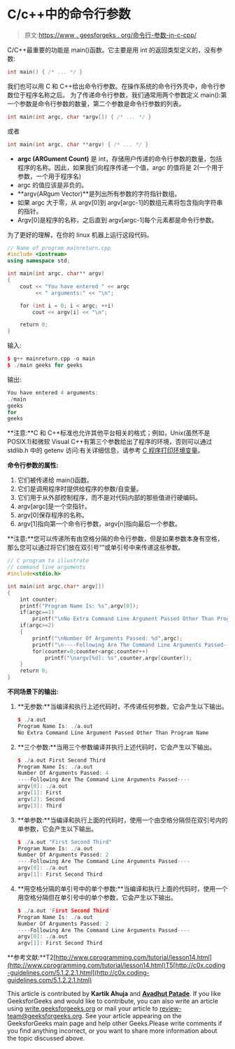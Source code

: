 # C/c++中的命令行参数

> 原文:[https://www . geesforgeks . org/命令行-参数-in-c-cpp/](https://www.geeksforgeeks.org/command-line-arguments-in-c-cpp/)

C/C++最重要的功能是 main()函数。它主要是用 int 的返回类型定义的，没有参数:

```cpp
int main() { /* ... */ } 

```

我们也可以用 C 和 C++给出命令行参数。在操作系统的命令行外壳中，命令行参数位于程序名称之后。
为了传递命令行参数，我们通常用两个参数定义 main():第一个参数是命令行参数的数量，第二个参数是命令行参数的列表。

```cpp
int main(int argc, char *argv[]) { /* ... */ }

```

或者

```cpp
int main(int argc, char **argv) { /* ... */ }

```

*   **argc (ARGument Count)** 是 int，存储用户传递的命令行参数的数量，包括程序的名称。因此，如果我们向程序传递一个值，argc 的值将是 2(一个用于参数，一个用于程序名)
*   argc 的值应该是非负的。
*   **argv(ARgum Vector)**是列出所有参数的字符指针数组。
*   如果 argc 大于零，从 argv[0]到 argv[argc-1]的数组元素将包含指向字符串的指针。
*   Argv[0]是程序的名称，之后直到 argv[argc-1]每个元素都是命令行参数。

为了更好的理解，在你的 linux 机器上运行这段代码。

```cpp
// Name of program mainreturn.cpp
#include <iostream>
using namespace std;

int main(int argc, char** argv)
{
    cout << "You have entered " << argc
         << " arguments:" << "\n";

    for (int i = 0; i < argc; ++i)
        cout << argv[i] << "\n";

    return 0;
}
```

输入:

```cpp
$ g++ mainreturn.cpp -o main 
$ ./main geeks for geeks

```

输出:

```cpp
You have entered 4 arguments:
./main
geeks
for
geeks

```

**注意:**C 和 C++标准也允许其他平台相关的格式；例如，Unix(虽然不是 POSIX.1)和微软 Visual C++有第三个参数给出了程序的环境，否则可以通过 stdlib.h 中的 getenv 访问:有关详细信息，请参考 [C 程序打印环境变量](https://www.geeksforgeeks.org/c-program-print-environment-variables/)。

**命令行参数的属性:**

1.  它们被传递给 main()函数。
2.  它们是调用程序时提供给程序的参数/自变量。
3.  它们用于从外部控制程序，而不是对代码内部的那些值进行硬编码。
4.  argv[argc]是一个空指针。
5.  argv[0]保存程序的名称。
6.  argv[1]指向第一个命令行参数，argv[n]指向最后一个参数。

**注意:**您可以传递所有由空格分隔的命令行参数，但是如果参数本身有空格，那么您可以通过将它们放在双引号“”或单引号中来传递这些参数。

```cpp
// C program to illustrate
// command line arguments
#include<stdio.h>

int main(int argc,char* argv[])
{
    int counter;
    printf("Program Name Is: %s",argv[0]);
    if(argc==1)
        printf("\nNo Extra Command Line Argument Passed Other Than Program Name");
    if(argc>=2)
    {
        printf("\nNumber Of Arguments Passed: %d",argc);
        printf("\n----Following Are The Command Line Arguments Passed----");
        for(counter=0;counter<argc;counter++)
            printf("\nargv[%d]: %s",counter,argv[counter]);
    }
    return 0;
}
```

**不同场景下的输出:**

1.  **无参数:**当编译和执行上述代码时，不传递任何参数，它会产生以下输出。

    ```cpp
    $ ./a.out
    Program Name Is: ./a.out
    No Extra Command Line Argument Passed Other Than Program Name

    ```

2.  **三个参数:**当用三个参数编译并执行上述代码时，它会产生以下输出。

    ```cpp
    $ ./a.out First Second Third
    Program Name Is: ./a.out
    Number Of Arguments Passed: 4
    ----Following Are The Command Line Arguments Passed----
    argv[0]: ./a.out
    argv[1]: First
    argv[2]: Second
    argv[3]: Third

    ```

3.  **单参数:**当编译和执行上面的代码时，使用一个由空格分隔但在双引号内的单参数，它会产生以下输出。

    ```cpp
    $ ./a.out "First Second Third"
    Program Name Is: ./a.out
    Number Of Arguments Passed: 2
    ----Following Are The Command Line Arguments Passed----
    argv[0]: ./a.out
    argv[1]: First Second Third

    ```

4.  **用空格分隔的单引号中的单个参数:**当编译和执行上面的代码时，使用一个用空格分隔但在单引号中的单个参数，它会产生以下输出。

    ```cpp
    $ ./a.out 'First Second Third'
    Program Name Is: ./a.out
    Number Of Arguments Passed: 2
    ----Following Are The Command Line Arguments Passed----
    argv[0]: ./a.out
    argv[1]: First Second Third

    ```

**参考文献:**T2[http://www.cprogramming.com/tutorial/lesson14.html](http://www.cprogramming.com/tutorial/lesson14.html)T5[http://c0x.coding-guidelines.com/5.1.2.2.1.html](http://c0x.coding-guidelines.com/5.1.2.2.1.html)

This article is contributed by **Kartik Ahuja** and **[Avadhut Patade](https://in.linkedin.com/in/avadhut-patade-4b5a5069)**. If you like GeeksforGeeks and would like to contribute, you can also write an article using [write.geeksforgeeks.org](https://write.geeksforgeeks.org) or mail your article to review-team@geeksforgeeks.org. See your article appearing on the GeeksforGeeks main page and help other Geeks.Please write comments if you find anything incorrect, or you want to share more information about the topic discussed above.